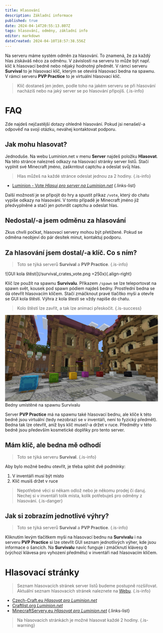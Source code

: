 ```yaml
---
title: Hlasování
description: Základní informace
published: true
date: 2024-04-14T20:55:13.807Z
tags: hlasování, odměny, základní info
editor: markdown
dateCreated: 2024-04-10T18:57:38.556Z
---
```


Na serveru máme systém odměn za hlasování. To znamená, že za každý hlas získáváš něco za odměnu. V závislosti na serveru to může být např. klíč k hlasovací bedně nebo nějaký hodnotný předmět. V rámci serveru **Survival** to je hlasovací klíč, kterým se otevírá hlasovací bedna na spawnu. V rámci serveru **PVP Practice** to je virtuální hlasovací klíč.

> Klíč dostaneš jen jeden, podle toho na jakém serveru se při hlasování nacházíš nebo na jaký server se po hlasování připojíš.
{.is-info}

# FAQ
Zde najdeš nejčastější dotazy ohledně hlasování. Pokud jsi nenašel/-a odpověď na svoji otázku, neváhej kontaktovat podporu.

## Jak mohu hlasovat?
Jednoduše. Na webu Luminion.net v menu **Server** najdeš položku **Hlasovat**. Na této stránce nalezneš odkazy na hlasovací stránky server listů. Stačí vyplnit své Minecraft jméno, zaškrntout captchu a odeslat svůj hlas.

> Hlas můžeš na každé stránce odeslat jednou za 2 hodiny.
{.is-info}

- [Luminion - Vote *Hlasuj pro server na Luminion.net*](https://luminion.net/vote)
{.links-list}

Další možností je se připojit do hry a spustit příkaz `/vote`, který do chatu vypíše odkazy na hlasování. V tomto případě je Minecraft jméno již předvyplněné a stačí jen potvrdit captchu a odeslat hlas.

## Nedostal/-a jsem odměnu za hlasování
Zkus chvíli počkat, hlasovací servery mohou být přetížené. Pokud se odměna neobjeví do pár desítek minut, kontaktuj podporu.

## Za hlasování jsem dostal/-a klíč. Co s ním?
> Toto se týká serverů **Survival** a **PVP Practice**.
{.is-info}

![GUI kola štěstí](/survival_crates_vote.png =250x){.align-right}

Klíč lze použít na spawnu **Survivalu**. Příkazem `/spawn` se lze teleportovat na spawn svět, kousek pod spawn pódiem najdeš bedny. Prostřední bedna se dá otevřít hlasovacím klíčem. Stačí zmáčknout pravé tlačítko myši a otevře se GUI kola štěstí. Výhra z kola štestí se vždy napíše do chatu.

> Kolo štěstí lze zavřít, a tak lze animaci přeskočit.
{.is-success}

![Bedny na spawnu Survivalu](/survival_crates.png)
Bedny umístěné na spawnu Survivalu

Server **PVP Practice** má na spawnu také hlasovací bednu, ale klíče k této bedně jsou virtuální (tedy nezobrazí se v inventáři, není to fyzický předmět). Bedna tak lze otevřít, aniž bys klíč musel/-a držet v ruce. Předměty v této bedně jsou především kosmetické doplňky pro tento server.

## Mám klíč, ale bedna mě odhodí
> Toto se týká serveru **Survival**.
{.is-info}

Aby bylo možné bednu otevřít, je třeba splnit dvě podmínky:
1. V inventáři musí být místo
2. Klíč musíš držet v ruce

> Nepotřebné věci si někam odlož nebo je někomu prodej či daruj. Nechej si v inventáři tolik místa, kolik potřebuješ pro odměny z hlasování.
{.is-danger}

## Jak si zobrazím jednotlivé výhry?
> Toto se týká serverů **Survival** a **PVP Practice**.
{.is-info}

Kliknutím levým tlačítkem myši na hlasovací bednu na **Survivalu** i na serveru **PVP Practice** si lze otevřít GUI seznam jednotlivých výher, kde jsou informace o šancích. Na **Survivalu** navíc funguje i zmáčknutí klávesy <kbd>Q</kbd> (výchozí klávesa pro vyhození předmětu) v inventáři nad hlasovacím klíčem.

# Hlasovací stránky
> Seznam hlasovacích stránek server listů budeme postupně rozšiřovat. Aktuální seznam hlasovacích stránek naleznete na [Webu](https://luminion.net/vote).
{.is-info}

- [Czech-Craft.eu *Hlasovat pro Luminion.net*](https://czech-craft.eu/server/luminion-net/vote/)
- [Craftlist.org *Luminion.net*](https://craftlist.org/luminion-net)
- [MinecraftServery.eu *Hlasovat pro Luminion.net*](https://minecraftservery.eu/server/luminionnet/vote)
{.links-list}

> Na hlasovacích stránkách je možné hlasovat každé 2 hodiny.
{.is-warning}